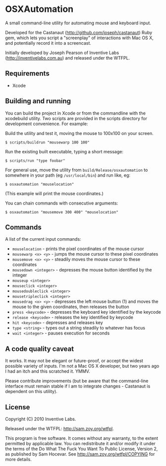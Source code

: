 # OSXAutomation

A small command-line utility for automating mouse and keyboard input.

Developed for the Castanaut (http://github.com/joseph/castanaut) Ruby gem,
which lets you script a "screenplay" of interactions with Mac OS X, and
potentially record it into a screencast.

Initially developed by Joseph Pearson of Inventive Labs
(http://inventivelabs.com.au) and released under the WTFPL.


## Requirements

* Xcode


## Building and running

You can build the project in Xcode or from the commandline with the xcodebuild
utility. Two scripts are provided in the scripts directory for development
convenience. For example:

Build the utility and test it, moving the mouse to 100x100 on your screen.

    $ scripts/buildrun "mousewarp 100 100"

Run the existing built executable, typing a short message:

    $ scripts/run "type foobar"

For general use, move the utility from `build/Release/osxautomation` to
somewhere in your path (eg `/usr/local/bin`) and run like, eg:

    $ osxautomation "mouselocation"

(This example will print the mouse coordinates.)

You can chain commands with consecutive arguments:

    $ osxautomation "mousemove 300 400" "mouselocation"


## Commands

A list of the current input commands:

* `mouselocation` - prints the pixel coordinates of the mouse cursor
* `mousewarp <x> <y>` - jumps the mouse cursor to these pixel coordinates
* `mousemove <x> <y>` - steadily moves the mouse cursor to these coordinates
* `mousedown <integer>` - depresses the mouse button identified by the integer
* `mouseup <integer>`
* `mouseclick <integer>`
* `mousedoubleclick <integer>`
* `mousetripleclick <integer>`
* `mousedrag <x> <y>` - depresses the left mouse button (1) and moves the mouse
    to the given coordinates, then releases the button
* `press <keycode>` - depresses the keyboard key identified by the keycode
* `release <keycode>` - releases the key identified by keycode
* `hit <keycode>` - depresses and releases key
* `type <string>` - types out a string steadily to whatever has focus
* `wait <integer>` - pauses execution for <integer> seconds


## A code quality caveat

It works. It may not be elegant or future-proof, or accept the widest possible
variety of inputs. I'm not a Mac OS X developer, but two years ago I had an
itch and this scratched it. YMMV.

Please contribute improvements (but be aware that the command-line
interface must remain stable if I am to integrate changes - Castanaut is
dependent on this utility).


## License

Copyright (C) 2010 Inventive Labs.

Released under the WTFPL: http://sam.zoy.org/wtfpl.

This program is free software. It comes without any warranty, to
the extent permitted by applicable law. You can redistribute it
and/or modify it under the terms of the Do What The Fuck You Want
To Public License, Version 2, as published by Sam Hocevar. See
http://sam.zoy.org/wtfpl/COPYING for more details.
